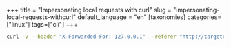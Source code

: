 +++
title = "Impersonating local requests with curl"
slug = "impersonating-local-requests-withcurl"
default_language = "en"
[taxonomies]
categories=["linux"]
tags=["cli"]
+++

```bash
curl -v --header "X-Forwarded-For: 127.0.0.1" --referer "http://targetreferrer" "http://destinationsite"
```
